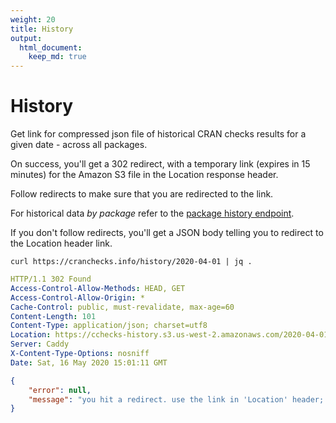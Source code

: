 ```yaml
---
weight: 20
title: History
output: 
  html_document:
    keep_md: true
---
```




# History

Get link for compressed json file of historical CRAN checks results for a given date - across all packages.

On success, you'll get a 302 redirect, with a temporary link (expires in 15 minutes) for the Amazon S3 file in the Location response header.

Follow redirects to make sure that you are redirected to the link.

For historical data _by package_ refer to the [package history endpoint](#packages-by-name-history).

If you don't follow redirects, you'll get a JSON body telling you to redirect to the Location header link.

```shell
curl https://cranchecks.info/history/2020-04-01 | jq .
```
```yaml
HTTP/1.1 302 Found
Access-Control-Allow-Methods: HEAD, GET
Access-Control-Allow-Origin: *
Cache-Control: public, must-revalidate, max-age=60
Content-Length: 101
Content-Type: application/json; charset=utf8
Location: https://cchecks-history.s3.us-west-2.amazonaws.com/2020-04-01.json.gz?X-Amz-Algorithm=AWS4-HMAC-SHA256&X-Amz-Credential=AKIAIE65F6ZPF3JF7JTA%2F20200516%2Fus-west-2%2Fs3%2Faws4_request&X-Amz-Date=20200516T150111Z&X-Amz-Expires=900&X-Amz-SignedHeaders=host&X-Amz-Signature=94cd73b8a6cb838f62461c5f65d7e437656807a9cdf8f840ddbcc772d0680893
Server: Caddy
X-Content-Type-Options: nosniff
Date: Sat, 16 May 2020 15:01:11 GMT

```
```json
{
    "error": null,
    "message": "you hit a redirect. use the link in 'Location' header; or follow redirects"
}
```

